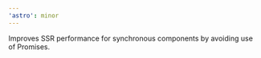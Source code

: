 ```yaml
---
'astro': minor
---
```


Improves SSR performance for synchronous components by avoiding use of Promises.
